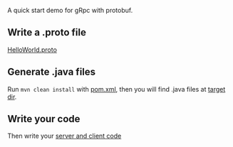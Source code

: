 A quick start demo for gRpc with protobuf.


## Write a .proto file
[HelloWorld.proto](src/main/proto/HelloWorld.proto)

## Generate .java files
Run `mvn clean install` with [pom.xml](pom.xml), then you will find .java files at [target dir](target/generated-sources/protobuf).

## Write your code
Then write your [server and client code](src/main/java/cn/jcorn/grpc)